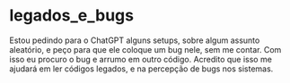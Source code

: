 # legados_e_bugs
Estou pedindo para o ChatGPT alguns setups, sobre algum assunto aleatório, e peço para que ele coloque um bug nele, sem me contar.
Com isso eu procuro o bug e arrumo em outro código.
Acredito que isso me ajudará em ler códigos legados, e na percepção de bugs nos sistemas.
